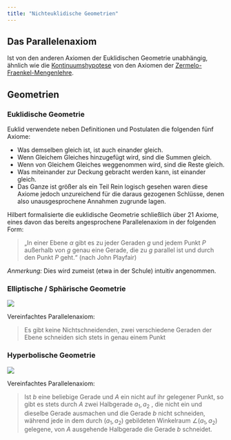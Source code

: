 ```yaml
---
title: "Nichteuklidische Geometrien"
---
```


## Das Parallelenaxiom
Ist von den anderen Axiomen der Euklidischen Geometrie unabhängig, ähnlich wie die [Kontinuumshypotese](notes/BUCH%20der%20Beweise/Kontinuumshypotese.md) von den Axiomen der [Zermelo-Fraenkel-Mengenlehre](notes/Mengenlehre/Zermelo-Fraenkel-Mengenlehre.md).

## Geometrien

### Euklidische Geometrie
Euklid verwendete neben Definitionen und Postulaten die folgenden fünf Axiome:
-   Was demselben gleich ist, ist auch einander gleich.
-   Wenn Gleichem Gleiches hinzugefügt wird, sind die Summen gleich.
-   Wenn von Gleichem Gleiches weggenommen wird, sind die Reste gleich.
-   Was miteinander zur Deckung gebracht werden kann, ist einander gleich.
-   Das Ganze ist größer als ein Teil
Rein logisch gesehen waren diese Axiome jedoch unzureichend für die daraus gezogenen Schlüsse, denen also unausgesprochene Annahmen zugrunde lagen.

Hilbert formalisierte die euklidische Geometrie schließlich über 21 Axiome, eines davon das bereits angesprochene Parallelenaxiom in der folgenden Form:

>„In einer Ebene $\alpha$ gibt es zu jeder Geraden $g$ und jedem Punkt $P$ außerhalb von $g$ genau eine Gerade, die zu $g$ parallel ist und durch den Punkt $P$ geht.“ (nach John Playfair)

*Anmerkung:* Dies wird zumeist (etwa in der Schule) intuitiv angenommen.

### Elliptische / Sphärische Geometrie
![](assets/Pasted%20image%2020220608194842.png)

Vereinfachtes Parallelenaxiom:

>Es gibt keine Nichtschneidenden, zwei verschiedene Geraden der Ebene schneiden sich stets in genau einem Punkt

### Hyperbolische Geometrie
![](assets/1024px-Hyperbolic_parallelity.svg.png)

Vereinfachtes Parallelenaxiom:

 >Ist $b$ eine beliebige Gerade und $A$ ein nicht auf ihr gelegener Punkt, so gibt es stets durch $A$ zwei Halbgerade $a_1, a_2$ , die nicht ein und dieselbe Gerade ausmachen und die Gerade $b$ nicht schneiden, während jede in dem durch $(a_1, a_2)$ gebildeten Winkelraum $∠(a_1, a_2)$ gelegene, von $A$ ausgehende Halbgerade die Gerade $b$ schneidet.